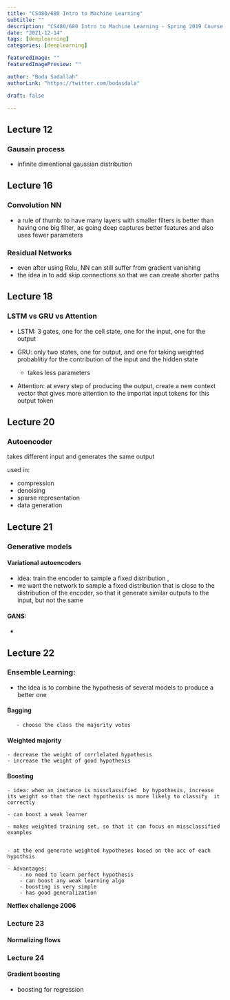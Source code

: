 ```yaml
--- 
title: "CS480/680 Intro to Machine Learning"
subtitle: ""
description: "CS480/680 Intro to Machine Learning - Spring 2019 Course "
date: "2021-12-14"
tags: [deeplearning]
categories: [deeplearning]

featuredImage: ""
featuredImagePreview: ""

author: "Boda Sadallah"
authorLink: "https://twitter.com/bodasdala"

draft: false

---
```



## Lecture 12 
 
### Gausain process 
 - infinite dimentional gaussian distribution

## Lecture 16

### Convolution NN

- a rule of thumb: to have many layers with smaller filters is better than having one big filter, as going deep captures better features and also uses fewer parameters 

### Residual Networks

- even after using Relu, NN can still suffer from gradient vanishing 
- the idea in to add skip connections so that we can create shorter paths 


## Lecture 18

### LSTM vs GRU vs Attention 
- LSTM: 3 gates, one for the cell state, one for the input, one for the output
- GRU: only two states, one for output, and one for taking weighted probablitiy for the contribution of the input and the hidden state
    - takes less parameters
        
- Attention: at every step of producing the output, create a new context vector that gives more attention to the importat input tokens for this output token
    

## Lecture 20 

### Autoencoder 

takes different input and generates the same output 

used in:
 - compression 
 - denoising 
 - sparse representation
 - data generation 
 


## Lecture 21


### Generative models 
 
#### Variational autoencoders 

- idea: train the encoder to sample a fixed distribution , 
- we want the network to sample a fixed distribution that is close to the distribution of the encoder, so that it generate similar outputs to the input, but not the same 

#### GANS:

- 

 


## Lecture 22 

### Ensemble Learning:


   - the idea is to combine the hypothesis of several models to produce a better one 
#### Bagging 
       - choose the class the majority votes 
#### Weighted majority
    - decrease the weight of corrlelated hypothesis 
    - increase the weight of good hypothesis 
#### Boosting


    - idea: when an instance is missclassified  by hypothesis, increase its weight so that the next hypothesis is more likely to classify  it correctly 
    
    - can boost a weak learner 
    
    - makes weighted training set, so that it can focus on missclassified examples 
    

    - at the end generate weighted hypotheses based on the acc of each hypothsis 
    
    - Advantages:
        - no need to learn perfect hypothesis 
        - can boost any weak learning algo
        - boosting is very simple 
        - has good generalization 
        
 **Netflex challenge 2006**

  

### Lecture 23


#### Normalizing flows



### Lecture 24

#### Gradient boosting 
- boosting for regression



